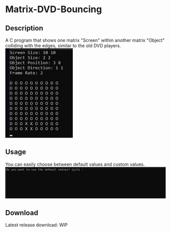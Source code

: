 # Matrix-DVD-Bouncing

## Description
 A C program that shows one matrix "Screen" within another matrix "Object" colliding with the edges, similar to the old DVD players.
![Executing](img/working.gif) 

## Usage
You can easily choose between default values and custom values.
![Settings](img/settings.gif) 

## Download
Latest release download:
WIP

